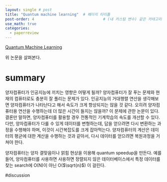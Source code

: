 ```yaml
---
layout: single # post
title: "Quantum machine learning"  # 페이지 타이틀
post-order: 4                               # (내 커스텀 변수) 같은 카테고리 내 정렬 순서
use_math: true
categories:
  - paperreview
---
```


[Quantum Machine Learning][paperlink]

[paperlink]:https://arxiv.org/abs/1611.09347

위 논문을 살펴본다. 

# summary
양자컴퓨터가 인공지능에 끼치는 영향은 어떻게 될까?
양자컴퓨터가 잘 푸는 문제와 현재의 컴퓨터로도 충분히 잘 풀리는 문제가 있다. 인공지능의 거대행렬 연산을 생각해보면 양자컴퓨터가 나타난다고 해서 속도가 크게 향상되지는 않을 것 같다.
오히려 양자컴퓨터용 연산을 수행하는데 더 많은 시간이 들지는 않을까?
이 문제에 관한 논문이 있다. 결론만 말하면, 양자컴퓨터를 활용할 경우 전통적인 기계학습의 속도를 개선할 수 있다.
다만, 양자컴퓨터가 다룰 수 있게 데이터를 변형하는데, 답을 얻으려면 다시 변환하는 과정을 수행해야 하며, 이것이 시간복잡도를 크게 잡아먹는다.
양자컴퓨터의 계산은 데이터의 평균에 대한 계산을 수행하는 것과 같아서, 다시 데이터를 얻으려면 복원과정을 거쳐야 한다.

양자컴퓨터는 양자 결맞음이나 얽힘 현상을 이용해 quantum speedup을 만든다.
예를들어, 양자컴퓨터를 사용하면 사용하면 정렬되지 않은 데이터베이스에서 특정 데이터를 찾는 search에 O(N)이 아닌 O($\sqrt{n}$) 이 걸린다.



#discussion


